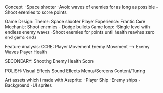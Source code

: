 Concept: 
-Space shooter
-Avoid waves of enemies for as long as possible
-Shoot enemies to score points

Game Design:
     Theme: Space shooter
     Player Experience: Frantic
     Core Mechanic: Shoot enemies - Dodge bullets
     Game loop: -Single level with endless enemy waves
                -Shoot enemies for points until health reavhes zero and game ends

Feature Analysis:
CORE:
Player Movement    Enemy Movement -->  Enemy Waves   Player Health 	
                        
SECONDARY:
Shooting        Enemy Health        Score

POLISH:
Visual Effects     Sound Effects     Menus/Screens     Content/Tuning

Art assets which i made with Aseprite:
-Player Ship
-Enemy ships
-Background
-UI sprites
